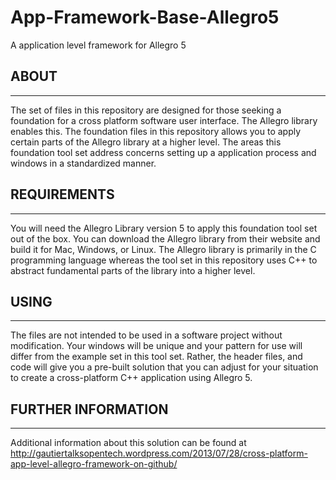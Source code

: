 App-Framework-Base-Allegro5
===========================

A application level framework for Allegro 5

##	ABOUT
-----------------------------------------------------------------------------
The set of files in this repository are designed for those seeking a foundation for a cross platform software user interface. The Allegro library enables this. The foundation files in this repository allows you to apply certain parts of the Allegro library at a higher level. The areas this foundation tool set address concerns setting up a application process and windows in a standardized manner.

##	REQUIREMENTS
-----------------------------------------------------------------------------
You will need the Allegro Library version 5 to apply this foundation tool set out of the box. You can download the Allegro library from their website and build it for Mac, Windows, or Linux. The Allegro library is primarily in the C programming language whereas the tool set in this repository uses C++ to abstract fundamental parts of the library into a higher level.

##	USING
-----------------------------------------------------------------------------
The files are not intended to be used in a software project without modification. Your windows will be unique and your pattern for use will differ from the example set in this tool set. Rather, the header files, and code will give you a pre-built solution that you can adjust for your situation to create a cross-platform C++ application using Allegro 5.

##	FURTHER INFORMATION
-----------------------------------------------------------------------------
Additional information about this solution can be found at http://gautiertalksopentech.wordpress.com/2013/07/28/cross-platform-app-level-allegro-framework-on-github/

